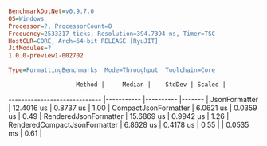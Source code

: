 ```ini

BenchmarkDotNet=v0.9.7.0
OS=Windows
Processor=?, ProcessorCount=8
Frequency=2533317 ticks, Resolution=394.7394 ns, Timer=TSC
HostCLR=CORE, Arch=64-bit RELEASE [RyuJIT]
JitModules=?
1.0.0-preview1-002702

Type=FormattingBenchmarks  Mode=Throughput  Toolchain=Core  

```
                       Method |     Median |    StdDev | Scaled |
----------------------------- |----------- |---------- |------- |
                JsonFormatter | 12.4016 us | 0.8737 us |   1.00 |
         CompactJsonFormatter |  6.0621 us | 0.0359 us |   0.49 |
        RenderedJsonFormatter | 15.6869 us | 0.9942 us |   1.26 |
 RenderedCompactJsonFormatter |  6.8628 us | 0.4178 us |   0.55 |
| 0.0535 ms |   0.61 |
